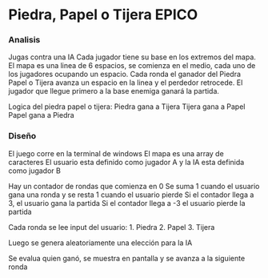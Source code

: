 # Piedra, Papel o Tijera EPICO


### Analisis
Jugas contra una IA
Cada jugador tiene su base en los extremos del mapa.
El mapa es una linea de 6 espacios, se comienza en el medio, cada uno de los jugadores ocupando un espacio.
Cada ronda el ganador del Piedra Papel o Tijera avanza un espacio en la linea y el perdedor retrocede.
El jugador que llegue primero a la base enemiga ganará la partida.

Logica del piedra papel o tijera:
    Piedra gana a Tijera
    Tijera gana a Papel
    Papel gana a Piedra
    
### Diseño
El juego corre en la terminal de windows
El mapa es una array de caracteres
El usuario esta definido como jugador A y la IA esta definida como jugador B

Hay un contador de rondas que comienza en 0
Se suma 1 cuando el usuario gana una ronda y se resta 1 cuando el usuario pierde
Si el contador llega a 3, el usuario gana la partida
Si el contador llega a -3 el usuario pierde la partida

Cada ronda se lee input del usuario:
    1. Piedra
    2. Papel
    3. Tijera

Luego se genera aleatoriamente una elección para la IA

Se evalua quien ganó, se muestra en pantalla y se avanza a la siguiente ronda
